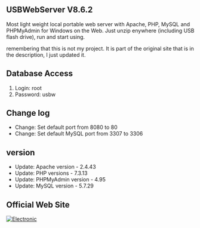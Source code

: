## USBWebServer V8.6.2

Most light weight local portable web server with Apache, PHP, MySQL and PHPMyAdmin for Windows on the Web. Just unzip enywhere (including USB flash drive), run and start using.

remembering that this is not my project. It is part of the original site that is in the description, I just updated it. 

## Database Access

1. Login: root
1. Password: usbw

## Change log

* Change: Set default port from 8080 to 80
* Change: Set default MySQL port from 3307 to 3306

## version

* Update: Apache version - 2.4.43
* Update: PHP versions - 7.3.13 
* Update: PHPMyAdmin version - 4.95
* Update: MySQL version - 5.7.29

## Official Web Site

[![Electronic](https://www.usbwebserver.net/images/upload/icons/electronic/publishing_black.svg)](https://www.usbwebserver.net/webserver/)
